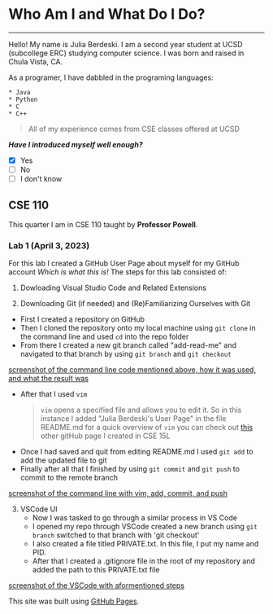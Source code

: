 # Who Am I and What Do I Do?
---
Hello! My name is Julia Berdeski. I am a second year student at UCSD (subcollege ERC) studying computer science. I was born and raised in Chula Vista, CA.

As a programer, I have dabbled in the programing languages: 

```
* Java
* Python
* C
* C++
```

> All of my experience comes from CSE classes offered at UCSD

***Have I introduced myself well enough?***

- [X] Yes
- [ ] No
- [ ] I don't know

## CSE 110

This quarter I am in CSE 110 taught by **Professor Powell**. 

### Lab 1 (April 3, 2023)

For this lab I created a GitHub User Page about myself for my GitHub account *Which is what this is!*
The steps for this lab consisted of:

1) Dowloading Visual Studio Code and Related Extensions
   
2) Downloading Git (if needed) and (Re)Familiarizing Ourselves with Git
  - First I created a repository on GitHub
  - Then I cloned the repository onto my local machine using `git clone` in the command line and used ` cd `  into the repo folder
  - From there I created a new git branch called "add-read-me" and navigated to that branch by using ` git branch ` and ` git checkout `
    
  [screenshot of the command line code mentioned above, how it was used, and what the result was](Screenshots/CSE110Lab1.png)
       
  - After that I used ` vim `
    > ` vim ` opens a specified file and allows you to edit it. So in this instance I added "Julia Berdeski's User Page" in the file README.md
    > for a quick overview of ` vim ` you can check out [this](https://jberdeski.github.io/cse15l-lab-report4/vimSteps) other gitHub page I created in CSE 15L
  - Once I had saved and quit from editing README.md I used ` git add ` to add the updated file to git
  - Finally after all that I finished by using ` git commit ` and ` git push ` to commit to the remote branch
    
  [screenshot of the command line with vim, add, commit, and push](https://github.com/jberdeski/CSE110-Project/blob/main/CSE110%20Lab1%20(2).png)

3) VSCode UI
   - Now I was tasked to go through a similar process in VS Code
   - I opened my repo through VSCode created a new branch using `git branch` switched to that branch with 'git checkout'
   - I also created a file titled PRIVATE.txt. In this file, I put my name and PID.
   - After that I created a .gitignore file in the root of my repository and added the path to this PRIVATE.txt file
     
[screenshot of the VSCode with aformentioned steps](https://github.com/jberdeski/CSE110-Project/blob/main/CSE110%20Lab1%20(3).png)
     
This site was built using [GitHub Pages](https://pages.github.com/).
